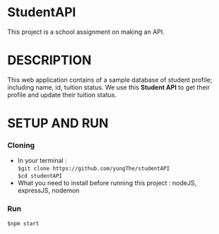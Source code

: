 # StudentAPI
This project is a school assignment on making an API.<br>
# DESCRIPTION 
This web application contains of a sample database of student profile; including name, id, tuition status. We use this **Student API** to get their profile and update their tuition status. <br>
# SETUP AND RUN
### Cloning
* In your terminal : <br>
`$git clone https://github.com/yungThe/studentAPI`<br>
`$cd studentAPI`<br>
* What you need to install before running this project : nodeJS, expressJS, nodemon <br>
### Run
`$npm start`


